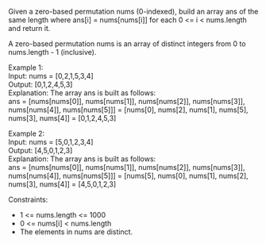 Given a zero-based permutation nums (0-indexed), build an array ans of the same length where ans[i] = nums[nums[i]] for each 0 <= i < nums.length and return it.

A zero-based permutation nums is an array of distinct integers from 0 to nums.length - 1 (inclusive).


Example 1: \
Input: nums = [0,2,1,5,3,4] \
Output: [0,1,2,4,5,3] \
Explanation: The array ans is built as follows: \
ans = [nums[nums[0]], nums[nums[1]], nums[nums[2]], nums[nums[3]], 
nums[nums[4]], nums[nums[5]]] = [nums[0], nums[2], nums[1], nums[5], 
nums[3], nums[4]] = [0,1,2,4,5,3]


Example 2: \
Input: nums = [5,0,1,2,3,4] \
Output: [4,5,0,1,2,3] \
Explanation: The array ans is built as follows: \
ans = [nums[nums[0]], nums[nums[1]], nums[nums[2]], nums[nums[3]], 
nums[nums[4]], nums[nums[5]]] = [nums[5], nums[0], nums[1], nums[2], 
nums[3], nums[4]] = [4,5,0,1,2,3]
 

Constraints:
- 1 <= nums.length <= 1000
- 0 <= nums[i] < nums.length
- The elements in nums are distinct.
